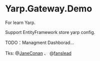 # Yarp.Gateway.Demo

For learn Yarp.

Support EntityFramework store yarp config. 

TODO：Managment Dashborad...

Tks: @[JaneConan](https://github.com/JaneConan/reverse-proxy/commit/3f2f30aac902e9caa593c25ed69ced2109c75172)  、 @[fanslead](https://github.com/fanslead/ReverseProxy.Store)

